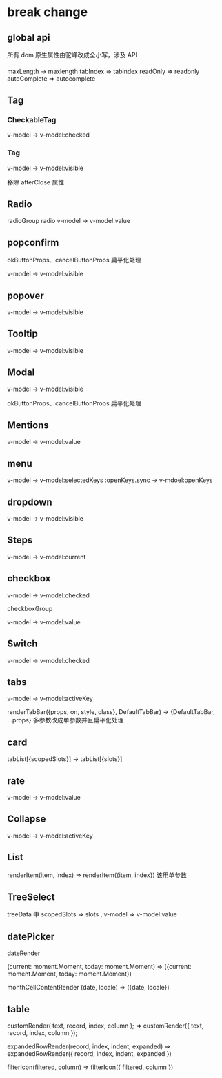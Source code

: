 # break change

## global api

所有 dom 原生属性由驼峰改成全小写，涉及 API

####

maxLength -> maxlength tabIndex => tabindex readOnly => readonly autoComplete => autocomplete

## Tag

### CheckableTag

v-model -> v-model:checked

### Tag

v-model -> v-model:visible

移除 afterClose 属性

## Radio

radioGroup radio v-model -> v-model:value

## popconfirm

okButtonProps、cancelButtonProps 扁平化处理

v-model -> v-model:visible

## popover

v-model -> v-model:visible

## Tooltip

v-model -> v-model:visible

## Modal

v-model -> v-model:visible

okButtonProps、cancelButtonProps 扁平化处理

## Mentions

v-model -> v-model:value

## menu

v-model -> v-model:selectedKeys :openKeys.sync -> v-mdoel:openKeys

## dropdown

v-model -> v-model:visible

## Steps

v-model -> v-model:current

## checkbox

v-model -> v-model:checked

checkboxGroup

v-model -> v-model:value

## Switch

v-model -> v-model:checked

## tabs

v-model -> v-model:activeKey

renderTabBar({props, on, style, class}, DefaultTabBar) -> {DefaultTabBar, ...props} 多参数改成单参数并且扁平化处理

## card

tabList[{scopedSlots}] -> tabList[{slots}]

## rate

v-model -> v-model:value

## Collapse

v-model -> v-model:activeKey

## List

renderItem(item, index) => renderItem({item, index}) 该用单参数

## TreeSelect

treeData 中 scopedSlots => slots , v-model => v-model:value

## datePicker

dateRender

(current: moment.Moment, today: moment.Moment) => ({current: moment.Moment, today: moment.Moment})

monthCellContentRender (date, locale) => ({date, locale})

## table

customRender( text, record, index, column ); => customRender({ text, record, index, column });

expandedRowRender(record, index, indent, expanded) => expandedRowRender({ record, index, indent, expanded })

filterIcon(filtered, column) => filterIcon({ filtered, column })
